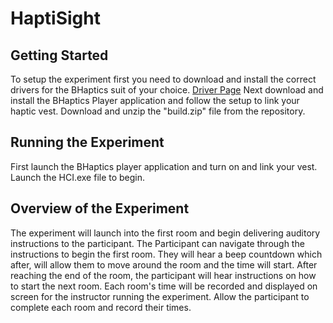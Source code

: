 # HaptiSight
## Getting Started
To setup the experiment first you need to download and install the correct drivers
for the BHaptics suit of your choice. [Driver Page](https://www.bhaptics.com/support/downloads "Support")
Next download and install the BHaptics Player application and follow the setup to link
your haptic vest. Download and unzip the "build.zip" file from the repository.
## Running the Experiment
First launch the BHaptics player application and turn on and link your vest.
Launch the HCI.exe file to begin.
## Overview of the Experiment
The experiment will launch into the first room and begin delivering auditory instructions
to the participant. The Participant can navigate through the instructions to begin the first
room. They will hear a beep countdown which after, will allow them to move around the room and
the time will start. After reaching the end of the room, the participant will hear instructions
on how to start the next room. Each room's time will be recorded and displayed on screen for the
instructor running the experiment. Allow the participant to complete each room and record their
times.
